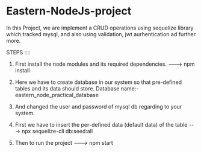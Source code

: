 # Eastern-NodeJs-project

In this Project, we are implement a CRUD operations using sequelize library which tracked mysql, and also using validation, jwt aurhentication ad further more.

<!-- To start the project -->

STEPS ::::

1. First install the node modules and its required dependencies.
   ---> npm install

2. Here we have to create database in our system so that pre-defined tables and its data should store.
   Database name:- eastern_node_practical_database

3. And changed the user and password of mysql db regarding to your system.

4. First we have to insert the per-defined data (default data) of the table
   ---> npx sequelize-cli db:seed:all

5. Then to run the project
   ---> npm start
